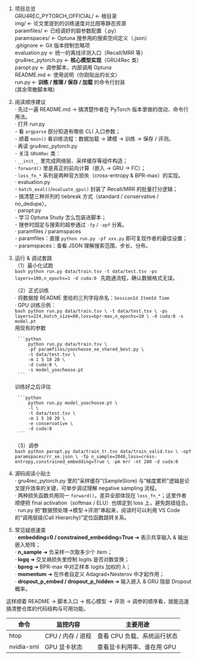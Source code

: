 1. 项目总览  
    GRU4REC_PYTORCH_OFFICIAL/          ← 根目录  
        img/                           ← 论文里提到的训练速度对比图等静态资源  
        paramfiles/                    ← 已经调好的超参数配置（.py）  
        paramspaces/                   ← Optuna 搜参用的搜索空间定义（.json）  
        .gitignore                     ← Git 版本控制忽略项  
        evaluation.py                  ← 统一的离线评测入口（Recall/MRR 等）  
        gru4rec_pytorch.py             ← **核心模型实现**（GRU4Rec 类）  
        paropt.py                      ← 调参脚本，内部调用 Optuna  
        README.md                      ← 使用说明（你刚贴出的长文）  
        run.py                         ← **训练 / 推理 / 保存 / 加载** 的命令行封装  
        (其余零散脚本略)

2. 阅读顺序建议  
    · 先过一遍 README.md → 搞清楚作者在 PyTorch 版本里做的改动、命令行用法。  
    · 打开 run.py  
        - 看 `argparse` 部分知道有哪些 CLI 入口参数；  
        - 顺着 `main()` 看训练流程：数据加载 → 建模 → 训练 → 保存 / 评测。  
    · 再读 gru4rec_pytorch.py  
        - 关注 `GRU4Rec` 类：  
            · `__init__` 里完成网络层、采样缓存等组件构造；  
            · `forward()` 里是真正的前向计算（嵌入 → GRU → FC）；  
            · `loss_fn_*` 系列是两种官方损失（cross-entropy & BPR-max）的实现。  
    · evaluation.py  
        - `batch_eval()`/`evaluate_gpu()` 封装了 Recall/MRR 的批量打分逻辑；  
        - 搞清楚三种并列的 tiebreak 方式（standard / conservative / no_dedupe）。  
    · paropt.py  
        - 学习 Optuna Study 怎么包装进脚本；  
        - 搜参时固定与搜索的超参通过 `-fp` / `-opf` 分离。  
    · paramfiles / paramspaces  
        - paramfiles：直接 `python run.py -pf xxx.py` 即可复现作者的最佳设置；  
        - paramspaces：查看 JSON 理解搜索范围、步长、分布。  

3. 运行 & 调试套路  
    （1）最小化试跑  
        ```bash
        python run.py data/train.tsv -t data/test.tsv -ps layers=100,n_epochs=1 -d cuda:0
        ```
        先跑通流程，确认数据格式无误。  

    （2）正式训练  
        · 将数据按 README 里给的三列字段命名：`SessionId ItemId Time`  
        · GPU 训练示例：  
        ```bash
        python run.py data/train.tsv \
            -t data/test.tsv \
            -ps layers=224,batch_size=80,loss=bpr-max,n_epochs=10 \
            -d cuda:0 -s model.pt
        ```  
        用现有的参数

        ```python
            python run.py data/train.tsv \
            -pf paramfiles/yoochoose_xe_shared_best.py \
            -t data/test.tsv \
            -m 1 5 10 20 \
            -d cuda:0 \
            -s model_yoochoose.pt
        ```


    训练好之后评估

        ```python
            python run.py model_yoochoose.pt \
            -l \
            -t data/test.tsv \
            -m 1 5 10 20 \
            -e conservative \
            -d cuda:0
        ```

    （3）调参  
        ```bash
        python paropt.py data/train_tr.tsv data/train_valid.tsv \
            -opf paramspaces/rr_xe.json \
            -fp n_sample=2048,loss=cross-entropy,constrained_embedding=True \
            -pm mrr -nt 200 -d cuda:0
        ```  

4. 源码阅读小贴士  
    · gru4rec_pytorch.py 里的“采样缓存”(SampleStore) 与“梯度累积”逻辑是论文提升效率的关键，可单步调试理解 negative sampling 流程。  
    · 两种损失函数共用同一 `forward()`，差异全部体现在 `loss_fn_*`；这里作者顺便把 final activation（softmax / ELU）也绑定到 loss 上，避免跑错组合。  
    · run.py 把“数据预处理→模型→评测”串起来，阅读时可以利用 VS Code 的“调用层级(Call Hierarchy)”定位函数跳转关系。  

5. 常见疑惑速查  
    · **embedding=0 / constrained_embedding=True** ➜ 表示共享输入 & 输出嵌入矩阵；  
    · **n_sample** ➜ 负采样一次取多少个 item；  
    · **logq** ➜ 交叉熵损失里控制 logits 是否对数变换；  
    · **bpreg** ➜ BPR-max 中对正样本 logits 加权的 λ；  
    · **momentum** ➜ 在作者自定义 Adagrad+Nesterov 中才起作用；  
    · **dropout_p_embed / dropout_p_hidden** ➜ 输入嵌入 & GRU 隐层 Dropout 概率。  

这样顺着 README → 脚本入口 → 核心模型 → 评测 → 调参的顺序看，就能迅速搞清整仓库的代码结构与可用功能。

| 命令         | 监控内容           | 主要用途                      |
|--------------|--------------------|-------------------------------|
| htop         | CPU / 内存 / 进程  | 查看 CPU 负载、系统运行状态  |
| nvidia-smi   | GPU 显卡状态       | 查看显卡利用率、谁在用 GPU   |